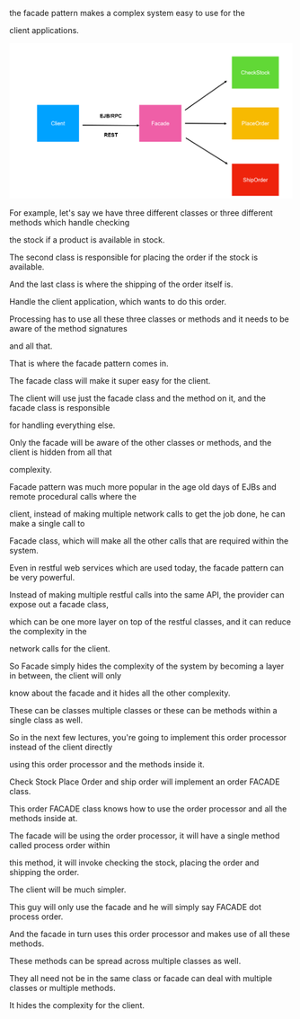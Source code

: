 the facade pattern makes a complex system easy to use for the

client applications.


![Facade.png](Facade.png)

For example, let's say we have three different classes or three different methods which handle checking

the stock if a product is available in stock.

The second class is responsible for placing the order if the stock is available.

And the last class is where the shipping of the order itself is.

Handle the client application, which wants to do this order.

Processing has to use all these three classes or methods and it needs to be aware of the method signatures

and all that.

That is where the facade pattern comes in.

The facade class will make it super easy for the client.

The client will use just the facade class and the method on it, and the facade class is responsible

for handling everything else.

Only the facade will be aware of the other classes or methods, and the client is hidden from all that

complexity.

Facade pattern was much more popular in the age old days of EJBs and remote procedural calls where the

client, instead of making multiple network calls to get the job done, he can make a single call to

Facade class, which will make all the other calls that are required within the system.

Even in restful web services which are used today, the facade pattern can be very powerful.

Instead of making multiple restful calls into the same API, the provider can expose out a facade class,

which can be one more layer on top of the restful classes, and it can reduce the complexity in the

network calls for the client.

So Facade simply hides the complexity of the system by becoming a layer in between, the client will only

know about the facade and it hides all the other complexity.

These can be classes multiple classes or these can be methods within a single class as well.

So in the next few lectures, you're going to implement this order processor instead of the client directly

using this order processor and the methods inside it.

Check Stock Place Order and ship order will implement an order FACADE class.

This order FACADE class knows how to use the order processor and all the methods inside at.

The facade will be using the order processor, it will have a single method called process order within

this method, it will invoke checking the stock, placing the order and shipping the order.

The client will be much simpler.

This guy will only use the facade and he will simply say FACADE dot process order.

And the facade in turn uses this order processor and makes use of all these methods.

These methods can be spread across multiple classes as well.

They all need not be in the same class or facade can deal with multiple classes or multiple methods.

It hides the complexity for the client.